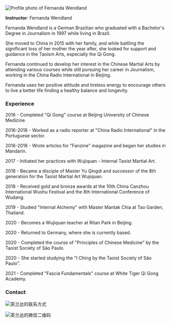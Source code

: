 ![Profile photo of Fernanda Wendland](/images/fernanda_profile_2022_02.jpg)

__Instructor__: Fernanda Wendland

Fernanda Wendland is a German Brazilian who graduated with a Bachelor's Degree in Journalism in 1997 while living in Brazil.

She moved to China in 2015 with her family, and while battling the significant loss of her mother the year after, she looked for support and guidance in the Taoism Arts, especially the Qi Gong. 

Fernanda continued to develop her interest in the Chinese Martial Arts by attending various courses while still pursuing her career in Journalism, working in the China Radio International in Beijing. 

Fernanda uses her positive attitude and tireless energy to encourage others to live a better life finding a healthy balance and longevity. 

### Experience 
2016 - Completed "Qi Gong" course at Beijing University of Chinese Medicine.

2016-2018 - Worked as a radio reporter at "China Radio International" in the Portuguese sector.

2016-2018 - Wrote articles for "Fanzine" magazine and began her studies in Mandarin.

2017 - Initiated her practices with Wujiquan - Internal Taoist Martial Art.

2018 - Became a disciple of Master Yu Qingdi and successor of the 8th generation for the Taoist Martial Art Wujiquan.

2018 - Received gold and bronze awards at the 10th China Canzhou International Wushu Festival and the 8th International Conference of Wudang.

2019 - Studied "Internal Alchemy" with Master Mantak Chia at Tao Garden, Thailand. 

2020 - Becomes a Wujiquan teacher at Ritan Park in Beijing.

2020 - Returned to Germany, where she is currently based. 

2020 - Completed the course of "Principles of Chinese Medicine" by the Taoist Society of São Paulo.

2020 - She started studying the "I Ching by the Taoist Society of São Paulo".

2021 - Completed "Fascia Fundamentals" course at White Tiger Qi Gong Academy.

### Contact

![芙兰达的联系方式](/images/fernanda_contact_2022.png)

![芙兰达的微信二维码](/images/fernanda_wechat_qr_code.jpeg)
